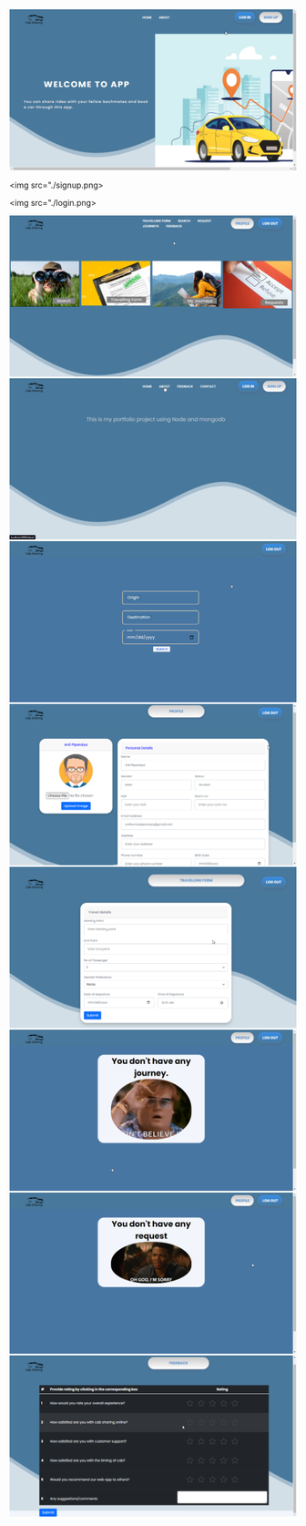<img src="./Welcome.png">

<img src="./signup.png>

<img src="./login.png>

<img src="./dashboard.png">

<img src="./about.png">

<img src="./search.png">

<img src="./user-profile.png">

<img src="./travelling-form.png">

<img src="./user-journey.png">

<img src="./user-requests.png">

<img src="./user-feedback.png">


